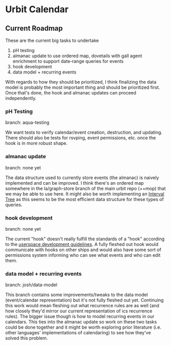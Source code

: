 # Urbit Calendar

## Current Roadmap
These are the current big tasks to undertake

1. pH testing
2. almanac update to use ordered map, dovetails with gall agent enrichment to support date-range queries for events
3. hook development
4. data model + recurring events

With regards to how they should be prioritized, I think finalizing the data model is probably the most important thing and should be prioritized first. Once that's done, the hook and almanac updates can proceed independently.

### pH Testing
branch: aqua-testing

We want tests to verify calendar/event creation, destruction, and updating. There should also be tests for rsvping, event permissions, etc. once the hook is in more robust shape.

### almanac update
branch: none yet

The data structure used to currently store events (the almanac) is naively implemented and can be improved. I think there's an ordered map somewhere in the la/graph-store branch of the main urbit repo (++mop) that we may be able to use here. It might also be worth implementing an [Interval Tree](https://en.wikipedia.org/wiki/Interval_tree) as this seems to be the most efficient data structure for these types of queries.

### hook development
branch: none yet

The current "hook" doesn't really fulfill the standards of a "hook" according to the [userspace development guidelines](https://docs.google.com/document/d/1hS_UuResG1S4j49_H-aSshoTOROKBnGoJAaRgOipf54/edit?ts=5d533e42). A fully fleshed out hook would communicate with hooks on other ships and would also have some sort of permissions system informing who can see what events and who can edit them.

### data model + recurring events
branch: josh/data-model

This branch contains some improvements/tweaks to the data model (event/calendar representation) but it's not fully fleshed out yet. Continuing this work would mean fleshing out what recurrence rules are as well (and how closely they'd mirror our current representation of ics recurrence rules). The bigger issue though is how to model recurring events in our calendars. This ties into the almanac update so work on these two tasks could be done together and it might be worth exploring prior literature (i.e. other languages' implementations of calendaring) to see how they've solved this problem.
